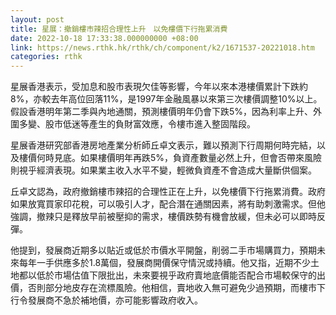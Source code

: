 ```yaml
---
layout: post
title: 星展：撤銷樓市辣招合理性上升　以免樓價下行拖累消費
date: 2022-10-18 17:33:38.000000000 +08:00
link: https://news.rthk.hk/rthk/ch/component/k2/1671537-20221018.htm
categories: rthk
---
```


星展香港表示，受加息和股市表現欠佳等影響，今年以來本港樓價累計下跌約8%，亦較去年高位回落11%，是1997年金融風暴以來第三次樓價調整10%以上。假設香港明年第二季與內地通關，預測樓價明年仍會下跌5%，因為利率上升、外圍多變、股市低迷等產生的負財富效應，令樓市進入整固階段。

星展香港研究部香港房地產業分析師丘卓文表示，難以預測下行周期何時完結，以及樓價何時見底。如果樓價明年再跌5%，負資產數量必然上升，但會否帶來風險則視乎經濟表現。如果業主收入水平不變，輕微負資產不會造成大量斷供個案。

丘卓文認為，政府撤銷樓市辣招的合理性正在上升，以免樓價下行拖累消費。政府如果放寬買家印花稅，可以吸引人才，配合潛在通關因素，將有助刺激需求。但他強調，撤辣只是釋放早前被壓抑的需求，樓價跌勢有機會放緩，但未必可以即時反彈。

他提到，發展商近期多以貼近或低於市價水平開盤，削弱二手市場購買力，預期未來每年一手供應多於1.8萬個，發展商開價保守情況或持續。他又指，近期不少土地都以低於市場估值下限批出，未來要視乎政府賣地底價能否配合市場較保守的出價，否則部分地皮存在流標風險。他相信，賣地收入無可避免少過預期，而樓市下行令發展商不急於補地價，亦可能影響政府收入。
